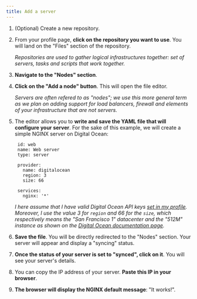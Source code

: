 ```yaml
---
title: Add a server
---
```


1. (Optional) Create a new repository.

1. From your profile page, **click on the repository you want to use**. You will land on the "Files" section of the repository.

    <em>Repositories are used to gather logical infrastructures together: set of servers, tasks and scripts that work together.</em>

1. **Navigate to the "Nodes" section**.

1. **Click on the "Add a node" button**. This will open the file editor.

    <em>Servers are often refered to as "nodes"; we use this more general term as we plan on adding support for load balancers, firewall and elements of your infrastructure that are not servers.</em>

1. The editor allows you to **write and save the YAML file that will configure your server**. For the sake of this example, we will create a simple NGINX server on Digital Ocean:

        id: web
        name: Web server
        type: server

        provider:
          name: digitalocean
          region: 3
          size: 66

        services:
          nginx: '*'

    <em>I here assume that I have valid Digital Ocean API keys [set in my profile](/manual/profile/#providers). Moreover, I use the value 3 for `region` and 66 for the `size`, which respectively means the "San Francisco 1" datacenter and the "512M" instance as shown on the [Digital Ocean documentation page](/providers/digitalocean).</em>

1. **Save the file**. You will be directly redirected to the "Nodes" section. Your server will appear and display a "syncing" status.

1. **Once the status of your server is set to "synced", click on it**. You will see your server's details.

1. You can copy the IP address of your server. **Paste this IP in your browser**.

1. **The browser will display the NGINX default message**: "It works!".